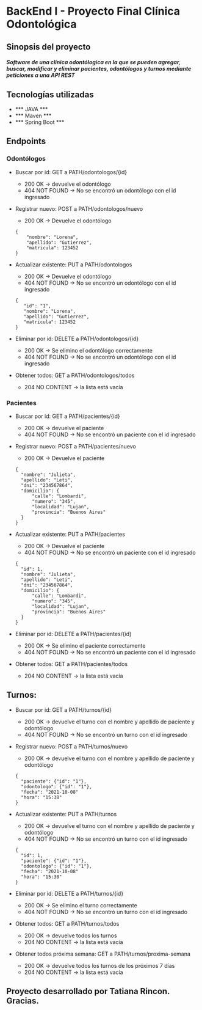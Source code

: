 # BackEnd I - Proyecto Final Clínica Odontológica
## Sinopsis del proyecto
##### Software de una clínica odontólogica en la que se pueden agregar, buscar, modificar y eliminar pacientes, odontólogos y turnos mediante peticiones a una API REST
## Tecnologías utilizadas
- *** JAVA ***
- *** Maven ***
- *** Spring Boot ***

## Endpoints
### Odontólogos

- Buscar por id: GET a PATH/odontologos/{id}

  * 200 OK → devuelve el odontólogo
  * 404 NOT FOUND → No se encontró un odontólogo con el id ingresado

- Registrar nuevo: POST a PATH/odontologos/nuevo

  * 200 OK → Devuelve el odontólogo
  ```RequestBody:
  {
      "nombre": "Lorena",
      "apellido": "Gutierrez",
      "matricula": 123452
  }
  ```
  
- Actualizar existente: PUT a PATH/odontologos

  * 200 OK → Devuelve el odontólogo
  * 404 NOT FOUND → No se encontró un odontólogo con el id ingresado
  ```RequestBody:
  {
     "id": "1",
     "nombre": "Lorena",
     "apellido": "Gutierrez",
     "matricula": 123452
  }
  ```

- Eliminar por id: DELETE a PATH/odontologos/{id}

  * 200 OK → Se elimino el odontólogo correctamente
  * 404 NOT FOUND → No se encontró un odontólogo con el id ingresado

- Obtener todos: GET a PATH/odontologos/todos

  * 204 NO CONTENT → la lista está vacía


### Pacientes
- Buscar por id: GET a PATH/pacientes/{id}

  * 200 OK → devuelve el paciente
  * 404 NOT FOUND → No se encontró un paciente con el id ingresado

- Registrar nuevo: POST a PATH/pacientes/nuevo

  * 200 OK → Devuelve el paciente
  ```RequestBody:
  {
    "nombre": "Julieta",
    "apellido": "Leti",
    "dni": "234567864",
    "domicilio": {
        "calle": "Lombardi",
        "numero": "345",
        "localidad": "Lujan",
        "provincia": "Buenos Aires"
    }
  }
  ```
  
- Actualizar existente: PUT a PATH/pacientes

  * 200 OK → Devuelve el paciente
  * 404 NOT FOUND → No se encontró un paciente con el id ingresado
  ```RequestBody:
  {
    "id": 1,
    "nombre": "Julieta",
    "apellido": "Leti",
    "dni": "234567864",
    "domicilio": {
        "calle": "Lombardi",
        "numero": "345",
        "localidad": "Lujan",
        "provincia": "Buenos Aires"
    }
  }
  ```

- Eliminar por id: DELETE a PATH/pacientes/{id}

  * 200 OK → Se elimino el paciente correctamente
  * 404 NOT FOUND → No se encontró un paciente con el id ingresado

- Obtener todos: GET a PATH/pacientes/todos
  * 204 NO CONTENT → la lista está vacía


## Turnos:

- Buscar por id: GET a PATH/turnos/{id}

  * 200 OK → devuelve el turno con el nombre y apellido de paciente y odontólogo
  * 404 NOT FOUND → No se encontró un turno con el id ingresado

- Registrar nuevo: POST a PATH/turnos/nuevo

  * 200 OK → devuelve el turno con el nombre y apellido de paciente y odontólogo
  ```RequestBody:
  {
    "paciente": {"id": "1"},
    "odontologo": {"id": "1"},
    "fecha": "2021-10-08"
    "hora": "15:30"
  }
  ```
  
- Actualizar existente: PUT a PATH/turnos

  * 200 OK → devuelve el turno con el nombre y apellido de paciente y odontólogo
  * 404 NOT FOUND → No se encontró un turno con el id ingresado
  ```RequestBody:
  {
    "id": 1,
    "paciente": {"id": "1"},
    "odontologo": {"id": "1"},
    "fecha": "2021-10-08"
    "hora": "15:30"
  }
  ```

- Eliminar por id: DELETE a PATH/turnos/{id}

  * 200 OK → Se elimino el turno correctamente
  * 404 NOT FOUND → No se encontró un turno con el id ingresado

- Obtener todos: GET a PATH/turnos/todos
  * 200 OK → devuelve todos los turnos
  * 204 NO CONTENT → la lista está vacía

- Obtener todos próxima semana: GET a PATH/turnos/proxima-semana
  * 200 OK → devuelve todos los turnos de los próximos 7 días
  * 204 NO CONTENT → la lista está vacía

## Proyecto desarrollado por Tatiana Rincon. Gracias.
